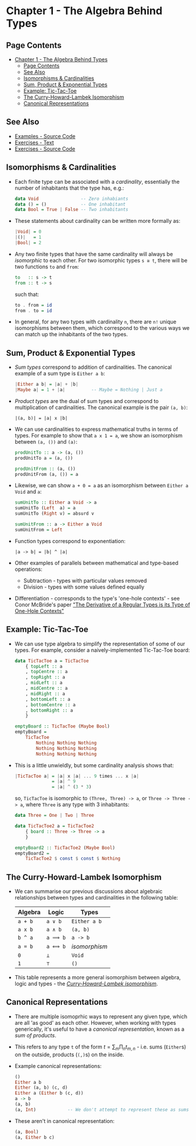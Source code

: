 # Chapter 1 - The Algebra Behind Types

## Page Contents
- [Chapter 1 - The Algebra Behind Types](#chapter-1---the-algebra-behind-types)
  - [Page Contents](#page-contents)
  - [See Also](#see-also)
  - [Isomorphisms & Cardinalities](#isomorphisms--cardinalities)
  - [Sum, Product & Exponential Types](#sum-product--exponential-types)
  - [Example: Tic-Tac-Toe](#example-tic-tac-toe)
  - [The Curry-Howard-Lambek Isomorphism](#the-curry-howard-lambek-isomorphism)
  - [Canonical Representations](#canonical-representations)


## See Also

- [Examples - Source Code](Examples.hs)
- [Exercises - Text](Exercises.md)
- [Exercises - Source Code](Exercises.hs)


## Isomorphisms & Cardinalities

- Each finite type can be associated with a _cardinality_, essentially the
number of inhabitants that the type has, e.g.:

    ```haskell
    data Void                -- Zero inhabiants
    data () = ()             -- One inhabitant
    data Bool = True | False -- Two inhabitants
    ```

- These statements about cardinality can be written more formally as:

    ```haskell
    |Void| = 0
    |()|   = 1
    |Bool| = 2
    ```

- Any two finite types that have the same cardinality will always be
_isomorphic_ to each other.  For two isomorphic types `s ≅ t`, there will be
two functions `to` and `from`:

    ```haskell
    to   :: s -> t
    from :: t -> s
    ```

    such that:

    ```haskell
    to . from = id
    from . to = id
    ```

- In general, for any two types with cardinality `n`, there are `n!` unique
isomorphisms between them, which correspond to the various ways we can match
up the inhabitants of the two types.


## Sum, Product & Exponential Types

- _Sum types_ correspond to addition of cardinalities.  The canonical example
of a sum type is `Either a b`:

    ```haskell
    |Either a b| = |a| + |b|
    |Maybe a| = 1 + |a|          -- Maybe = Nothing | Just a
    ```

- _Product types_ are the dual of sum types and correspond to multiplication
of cardinalities.  The canonical example is the pair `(a, b)`:

    ```
    |(a, b)| = |a| x |b|
    ```

- We can use cardinalities to express mathematical truths in terms of types.
For example to show that `a x 1 = a`, we show an isomorphism between
`(a, ())` and `(a)`:

    ```haskell
    prodUnitTo :: a -> (a, ())
    prodUnitTo a = (a, ())

    prodUnitFrom :: (a, ())
    prodUnitFrom (a, ()) = a
    ```

- Likewise, we can show `a + 0 = a` as an isomorphism between `Either a Void`
and `a`:

    ```haskell
    sumUnitTo :: Either a Void -> a
    sumUnitTo (Left  a) = a
    sumUnitTo (Right v) = absurd v

    sumUnitFrom :: a -> Either a Void
    sumUnitFrom = Left
    ```

- Function types correspond to exponentiation:

    ```
    |a -> b| = |b| ^ |a|
    ```

- Other examples of parallels between mathematical and type-based operations:
  - Subtraction - types with particular values removed
  - Division - types with some values defined equally

- Differentiation - corresponds to the type's 'one-hole contexts' - see Conor
McBride's paper ["The Derivative of a Regular Types is its Type of One-Hole Contexts"](http://strictlypositive.org/diff.pdf)

## Example: Tic-Tac-Toe

- We can use type algebra to simplify the representation of some of our types.
For example, consider a naively-implemented Tic-Tac-Toe board:

    ```haskell
    data TicTacToe a = TicTacToe
        { topLeft :: a
        , topCentre :: a
        , topRight :: a
        , midLeft :: a
        , midCentre :: a
        , midRight :: a
        , bottomLeft :: a
        , bottomCentre :: a
        , bottomRight :: a
        }

    emptyBoard :: TicTacToe (Maybe Bool)
    emptyBoard =
        TicTacToe
            Nothing Nothing Nothing
            Nothing Nothing Nothing
            Nothing Nothing Nothing
    ```

- This is a little unwieldly, but some cardinality analysis shows that:

    ```haskell
    |TicTacToe a| = |a| x |a| ... 9 times ... x |a|
                  = |a| ^ 9
                  = |a| ^ (3 * 3)
    ```

    so, `TicTacToe` is isomorphic to `(Three, Three) -> a`, or
    `Three -> Three -> a`, where `Three` is any type with 3 inhabitants:

    ```haskell
    data Three = One | Two | Three

    data TicTacToe2 a = TicTacToe2
        { board :: Three -> Three -> a
        }

    emptyBoard2 :: TicTacToe2 (Maybe Bool)
    emptyBoard2 =
        TicTacToe2 $ const $ const $ Nothing
    ```


## The Curry-Howard-Lambek Isomorphism

- We can summarise our previous discussions about algebraic relationships
between types and cardinalities in the following table:

    |Algebra|Logic   |Types        |
    |-------|--------|-------------|
    |`a + b`|`a ∨ b` |`Either a b` |
    |`a x b`|`a ∧ b` |`(a, b)`     |
    |`b ^ a`|`a ⟹ b`|`a -> b`     |
    |`a = b`|`a ⟺ b`|_isomorphism_|
    |`0`    |`⊥`     |`Void`       |
    |`1`    |`⊤`     |`()`         |

- This table represents a more general isomorphism between algebra, logic and
types - the [_Curry-Howard-Lambek isomorphism_](https://wiki.haskell.org/Curry-Howard-Lambek_correspondence).


## Canonical Representations

- There are multiple isomoprhic ways to represent any given type, which are all
'as good' as each other.  However, when working with types generically, it's
useful to have a _canonical representation_, known as a _sum of products_.

- This refers to any type `t` of the form $t = \sum_{m}\prod_{n} t_{m,n}$ - i.e.
sums (`Either`s) on the outside, products (`(,)`s) on the inside.

- Example canonical representations:

    ```haskell
    ()
    Either a b
    Either (a, b) (c, d)
    Either a (Either b (c, d))
    a -> b
    (a, b)
    (a, Int)            -- We don't attempt to represent these as sums
    ```

- These aren't in canonical representation:

    ```haskell
    (a, Bool)
    (a, Either b c)
    ```